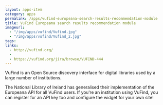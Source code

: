 ```yaml
---
layout: apps-item
category: apps
permalink: /apps/vufind-europeana-search-results-recommendation-module
title: VuFind Europeana search results recommendation module
imageurl:
  - "/img/apps/vufind/Vufind.jpg"
  - "/img/apps/vufind/Vufind_2.jpg"
tags:
links:
  - http://vufind.org/
  - 
  - https://vufind.org/jira/browse/VUFIND-444
---
```


VuFind is an Open Source discovery interface for digital libraries used by a large number of institutions.

The National Library of Ireland has generalised their implementation of the Europeana API for all VuFind users. If you're an institution using VuFind, you can register for an API key too and configure the widget for your own site!
